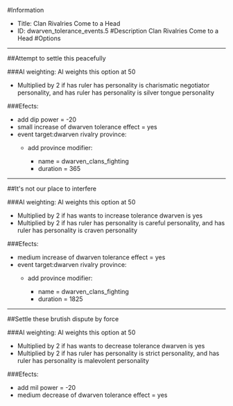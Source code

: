 #Information
 - Title: Clan Rivalries Come to a Head
 - ID: dwarven_tolerance_events.5
#Description
Clan Rivalries Come to a Head
#Options

___
##Attempt to settle this peacefully

###AI weighting:
AI weights this option at 50
 - Multiplied by 2 if has ruler has personality is charismatic negotiator personality, and has ruler has personality is silver tongue personality


###Efects:<ul><li>add dip power = -20</li><li>small increase of dwarven tolerance effect = yes</li><li>event target:dwarven rivalry province:</li><ul><li>add province modifier:</li><ul><li>name = dwarven_clans_fighting</li><li>duration = 365</li></ul></ul></ul>

___
##It's not our place to interfere

###AI weighting:
AI weights this option at 50
 - Multiplied by 2 if has wants to increase tolerance dwarven is yes
 - Multiplied by 2 if has ruler has personality is careful personality, and has ruler has personality is craven personality


###Efects:<ul><li>medium increase of dwarven tolerance effect = yes</li><li>event target:dwarven rivalry province:</li><ul><li>add province modifier:</li><ul><li>name = dwarven_clans_fighting</li><li>duration = 1825</li></ul></ul></ul>

___
##Settle these brutish dispute by force

###AI weighting:
AI weights this option at 50
 - Multiplied by 2 if has wants to decrease tolerance dwarven is yes
 - Multiplied by 2 if has ruler has personality is strict personality, and has ruler has personality is malevolent personality


###Efects:<ul><li>add mil power = -20</li><li>medium decrease of dwarven tolerance effect = yes</li></ul>
